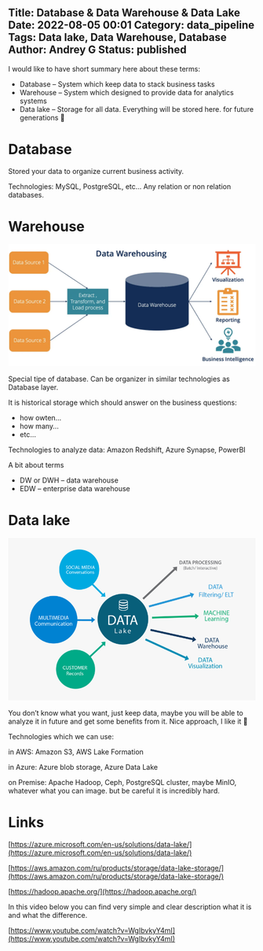 Title: Database & Data Warehouse & Data Lake
Date: 2022-08-05 00:01
Category: data_pipeline
Tags: Data lake, Data Warehouse, Database
Author: Andrey G
Status: published
---

I would like to have short summary here about these terms:

- Database – System which keep data to stack business tasks
- Warehouse – System which designed to provide data for analytics systems
- Data lake – Storage for all data. Everything will be stored here. for future generations 🙂

# Database

Stored your data to organize current business activity.

Technologies: MySQL, PostgreSQL, etc… Any relation or non relation databases.

# Warehouse

![](images/60dcbc825daf4d570b422319_data-warehousing.png)

Special tipe of database. Can be organizer in similar technologies as Database layer.

It is historical storage which should answer on the business questions:

- how owten…
- how many…
- etc…

Technologies to analyze data: Amazon Redshift, Azure Synapse, PowerBI

A bit about terms

- DW or DWH – data warehouse
- EDW – enterprise data warehouse

# Data lake

![](images/698-6989037_data-lake-png-download-centralised-information-and-management.png)

You don’t know what you want, just keep data, maybe you will be able to analyze it in future and get some benefits from it. Nice approach, I like it 🙂

Technologies which we can use:

in AWS: Amazon S3, AWS Lake Formation

in Azure: Azure blob storage, Azure Data Lake

on Premise: Apache Hadoop, Ceph, PostgreSQL cluster, maybe MinIO, whatever what you can image. but be careful it is incredibly hard.

# Links

[https://azure.microsoft.com/en-us/solutions/data-lake/](https://azure.microsoft.com/en-us/solutions/data-lake/)

[https://aws.amazon.com/ru/products/storage/data-lake-storage/](https://aws.amazon.com/ru/products/storage/data-lake-storage/)

[https://hadoop.apache.org/](https://hadoop.apache.org/)

In this video below you can find very simple and clear description what it is and what the difference.

[https://www.youtube.com/watch?v=WgIbvkyY4mI](https://www.youtube.com/watch?v=WgIbvkyY4mI)
